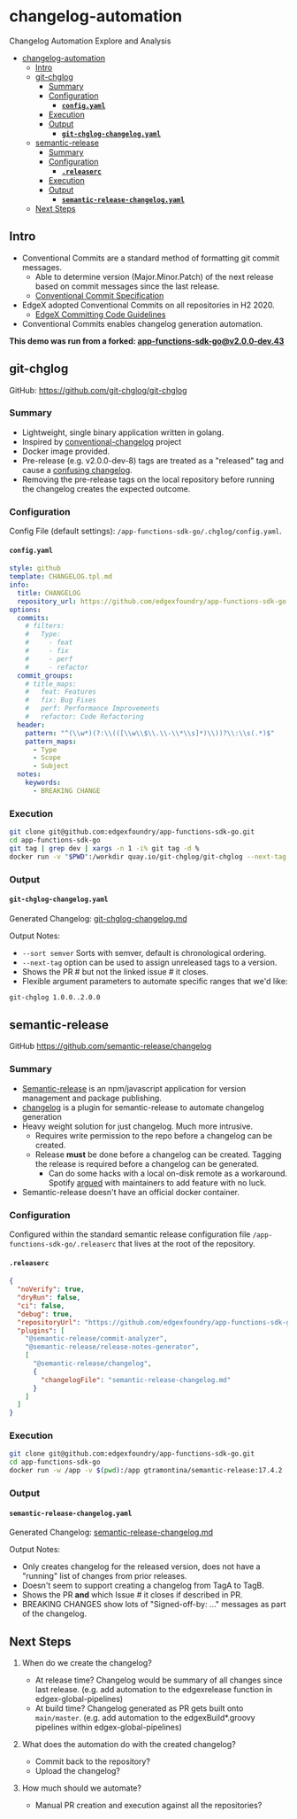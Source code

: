 # changelog-automation

Changelog Automation Explore and Analysis

- [changelog-automation](#changelog-automation)
  - [Intro](#intro)
  - [git-chglog](#git-chglog)
    - [Summary](#summary)
    - [Configuration](#configuration)
      - [**`config.yaml`**](#configyaml)
    - [Execution](#execution)
    - [Output](#output)
      - [**`git-chglog-changelog.yaml`**](#git-chglog-changelogyaml)
  - [semantic-release](#semantic-release)
    - [Summary](#summary-1)
    - [Configuration](#configuration-1)
      - [**`.releaserc`**](#releaserc)
    - [Execution](#execution-1)
    - [Output](#output-1)
      - [**`semantic-release-changelog.yaml`**](#semantic-release-changelogyaml)
  - [Next Steps](#next-steps)

## Intro

- Conventional Commits are a standard method of formatting git commit messages.
  - Able to determine version (Major.Minor.Patch) of the next release based on commit messages since the last release.
  - [Conventional Commit Specification](https://www.conventionalcommits.org/en/v1.0.0/#specification)
- EdgeX adopted Conventional Commits on all repositories in H2 2020. 
  - [EdgeX Committing Code Guidelines](https://wiki.edgexfoundry.org/display/FA/Committing+Code+Guidelines#CommittingCodeGuidelines-ConventionalCommits)
- Conventional Commits enables changelog generation automation.
  
**This demo was run from a forked: [app-functions-sdk-go@v2.0.0-dev.43](https://github.com/edgexfoundry/app-functions-sdk-go/tree/v2.0.0-dev.43)**

## git-chglog

GitHub: <https://github.com/git-chglog/git-chglog>

### Summary

- Lightweight, single binary application written in golang.
- Inspired by [conventional-changelog](https://github.com/conventional-changelog/conventional-changelog) project
- Docker image provided.
- Pre-release (e.g. v2.0.0-dev-8) tags are treated as a "released" tag and cause a [confusing changelog](git-chglog-changelog-withprereleasetags.md).
- Removing the pre-release tags on the local repository before running the changelog creates the expected outcome.

### Configuration

Config File (default settings): `/app-functions-sdk-go/.chglog/config.yaml`.

#### **`config.yaml`**

```yaml
style: github
template: CHANGELOG.tpl.md
info:
  title: CHANGELOG
  repository_url: https://github.com/edgexfoundry/app-functions-sdk-go
options:
  commits:
    # filters:
    #   Type:
    #     - feat
    #     - fix
    #     - perf
    #     - refactor
  commit_groups:
    # title_maps:
    #   feat: Features
    #   fix: Bug Fixes
    #   perf: Performance Improvements
    #   refactor: Code Refactoring
  header:
    pattern: "^(\\w*)(?:\\(([\\w\\$\\.\\-\\*\\s]*)\\))?\\:\\s(.*)$"
    pattern_maps:
      - Type
      - Scope
      - Subject
  notes:
    keywords:
      - BREAKING CHANGE
```

### Execution

```bash
git clone git@github.com:edgexfoundry/app-functions-sdk-go.git
cd app-functions-sdk-go
git tag | grep dev | xargs -n 1 -i% git tag -d %
docker run -v "$PWD":/workdir quay.io/git-chglog/git-chglog --next-tag v2.0.0 --sort semver --output git-chglog-changelog.md
```

### Output

#### **`git-chglog-changelog.yaml`**

Generated Changelog: [git-chglog-changelog.md](git-chglog-changelog.md)

Output Notes:

- `--sort semver` Sorts with semver, default is chronological ordering.
- `--next-tag` option can be used to assign unreleased tags to a version.
- Shows the PR # but not the linked issue # it closes.
- Flexible argument parameters to automate specific ranges that we'd like:

```bash
git-chglog 1.0.0..2.0.0
```

## semantic-release

GitHub <https://github.com/semantic-release/changelog>

### Summary

- [Semantic-release](https://github.com/semantic-release/semantic-release) is an npm/javascript application for version management and package publishing.
- [changelog](https://github.com/semantic-release/changelog) is a plugin for semantic-release to automate changelog generation
- Heavy weight solution for just changelog. Much more intrusive.
  - Requires write permission to the repo before a changelog can be created.
  - Release **must** be done before a changelog can be created. Tagging the release is required before a changelog can be generated.
    - Can do some hacks with a local on-disk remote as a workaround. Spotify [argued](https://github.com/semantic-release/semantic-release/issues/964) with maintainers to add feature with no luck.
- Semantic-release doesn't have an official docker container.

### Configuration

Configured within the standard semantic release configuration file `/app-functions-sdk-go/.releaserc` that lives at the root of the repository.

#### **`.releaserc`**

```json
{
  "noVerify": true,
  "dryRun": false,
  "ci": false,
  "debug": true,
  "repositoryUrl": "https://github.com/edgexfoundry/app-functions-sdk-go.git",
  "plugins": [
    "@semantic-release/commit-analyzer",
    "@semantic-release/release-notes-generator",
    [
      "@semantic-release/changelog",
      {
        "changelogFile": "semantic-release-changelog.md"
      }
    ]
  ]
}
```

### Execution

```bash
git clone git@github.com:edgexfoundry/app-functions-sdk-go.git
cd app-functions-sdk-go
docker run -w /app -v $(pwd):/app gtramontina/semantic-release:17.4.2
```

### Output

#### **`semantic-release-changelog.yaml`**

Generated Changelog: [semantic-release-changelog.md](semantic-release-changelog.md)

Output Notes:

- Only creates changelog for the released version, does not have a "running" list of changes from prior releases.
- Doesn't seem to support creating a changelog from TagA to TagB.
- Shows the PR **and** which Issue # it closes if described in PR.
- BREAKING CHANGES show lots of "Signed-off-by: ..." messages as part of the changelog.

## Next Steps

1) When do we create the changelog?

   - At release time? Changelog would be summary of all changes since last release. (e.g. add automation to the edgexrelease function in edgex-global-pipelines)
   - At build time? Changelog generated as PR gets built onto `main/master`. (e.g. add automation to the edgexBuild*.groovy pipelines within edgex-global-pipelines)

2) What does the automation do with the created changelog?

    - Commit back to the repository?
    - Upload the changelog?

3) How much should we automate?
    - Manual PR creation and execution against all the repositories?